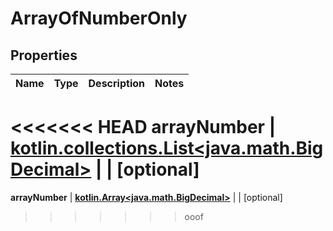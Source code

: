 
# ArrayOfNumberOnly

## Properties
Name | Type | Description | Notes
------------ | ------------- | ------------- | -------------
<<<<<<< HEAD
**arrayNumber** | [**kotlin.collections.List&lt;java.math.BigDecimal&gt;**](java.math.BigDecimal.md) |  |  [optional]
=======
**arrayNumber** | [**kotlin.Array&lt;java.math.BigDecimal&gt;**](java.math.BigDecimal.md) |  |  [optional]
>>>>>>> ooof



